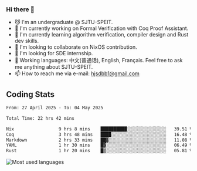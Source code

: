 ### Hi there 👋

<!--
**definfo/definfo** is a ✨ _special_ ✨ repository because its `README.md` (this file) appears on your GitHub profile.

Here are some ideas to get you started:

- 🔭 I’m currently working on ...
- 🌱 I’m currently learning ...
- 👯 I’m looking to collaborate on ...
- 🤔 I’m looking for help with ...
- 💬 Ask me about ...
- 📫 How to reach me: ...
- 😄 Pronouns: ...
- ⚡ Fun fact: ...
-->

- 😼 I'm an undergraduate @ SJTU-SPEIT.
- 🔭 I'm currently working on Formal Verification with Coq Proof Assistant.
- 🌱 I'm currently learning algorithm verification, compiler design and Rust dev skills.
- 👯 I'm looking to collaborate on NixOS contribution.
- 🤔 I'm looking for SDE internship.
- 💬 Working languages: 中文(普通话), English, Français. Feel free to ask me anything about SJTU-SPEIT.
- 📫 How to reach me via e-mail: hjsdbb1@gmail.com

## Coding Stats

<!--START_SECTION:waka-->

```txt
From: 27 April 2025 - To: 04 May 2025

Total Time: 22 hrs 42 mins

Nix                 9 hrs 8 mins    ██████████░░░░░░░░░░░░░░░   39.51 %
Coq                 3 hrs 48 mins   ████░░░░░░░░░░░░░░░░░░░░░   16.48 %
Markdown            2 hrs 33 mins   ██▓░░░░░░░░░░░░░░░░░░░░░░   11.08 %
YAML                1 hr 30 mins    █▓░░░░░░░░░░░░░░░░░░░░░░░   06.49 %
Rust                1 hr 20 mins    █▒░░░░░░░░░░░░░░░░░░░░░░░   05.81 %
```

<!--END_SECTION:waka-->

![Most used languages](https://github-readme-stats.vercel.app/api/top-langs/?username=definfo&layout=donut&theme=dracula&exclude_repo=xv6-labs-2023)

